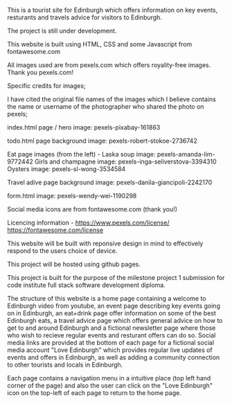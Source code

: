 This is a tourist site for Edinburgh which offers information on key events, resturants and travels advice for visitors to Edinburgh.

The project is still under development. 

This website is built using HTML, CSS and some Javascript from fontawesome.com 

All images used are from pexels.com which offers royality-free images. Thank you pexels.com!

Specific credits for images;

I have cited the original file names of the images which I believe contains the name or username of the photographer who shared the photo on pexels;

index.html page / hero image: pexels-pixabay-161863

todo.html page background image: pexels-robert-stokoe-2736742

Eat page images (from the left) - 
Laska soup image: pexels-amanda-lim-9772442
Girls and champagne image: pexels-inga-seliverstova-3394310
Oysters image: pexels-sl-wong-3534584

Travel adive page background image: pexels-danila-giancipoli-2242170

form.html image: pexels-wendy-wei-1190298

Social media icons are from fontawesome.com (thank you!)

Licencing information - 
https://www.pexels.com/license/
https://fontawesome.com/license


This website will be built with reponsive design in mind to effectively respond to the users choice of device.

This project will be hosted using github pages. 

This project is built for the purpose of the milestone project 1 submission for code institute full stack software development diploma.

The structure of this website is a home page containing a welcome to Edinburgh video from youtube, an event page describing key events going on in Edinburgh, an eat+drink page offer information on some of the best Edinburgh eats, a travel advice page which offers general advice on how to get to and around Edinburgh and a fictional newsletter page where those who wish to recieve regular events and resturant offers can do so. Social media links are provided at the bottom of each page for a fictional social media account "Love Edinburgh" which provides regular live updates of events and offers in Edinburgh, as well as adding a community connection to other tourists and locals in Edinburgh. 

Each page contains a navigation menu in a intuitive place (top left hand corner of the page) and also the user can click on the "Love Edinburgh" icon on the top-left of each page to return to the home page. 